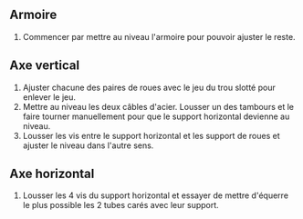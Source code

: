## Armoire

1. Commencer par mettre au niveau l'armoire pour pouvoir ajuster le reste.

## Axe vertical

1. Ajuster chacune des paires de roues avec le jeu du trou slotté pour enlever le jeu.
1. Mettre au niveau les deux câbles d'acier. Lousser un des tambours et le faire tourner manuellement pour que le support horizontal devienne au niveau.
1. Lousser les vis entre le support horizontal et les support de roues et ajuster le niveau dans l'autre sens.

## Axe horizontal

1. Lousser les 4 vis du support horizontal et essayer de mettre d'équerre le plus possible les 2 tubes carés avec leur support.

